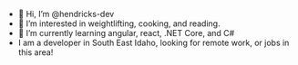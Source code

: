 - 👋 Hi, I’m @hendricks-dev
- 👀 I’m interested in weightlifting, cooking, and reading.
- 🌱 I’m currently learning angular, react, .NET Core, and C#
- I am a developer in South East Idaho, looking for remote work, or jobs in this area!
